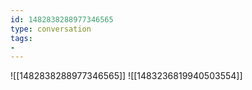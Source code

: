 ```yaml
---
id: 1482838288977346565
type: conversation
tags:
- 
---
```

![[1482838288977346565]]
![[1483236819940503554]]

